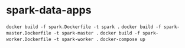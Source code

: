 # spark-data-apps

````docker build -f spark.Dockerfile -t spark .````
````docker build -f spark-master.Dockerfile -t spark-master .````
````docker build -f spark-worker.Dockerfile -t spark-worker .````
````docker-compose up````


